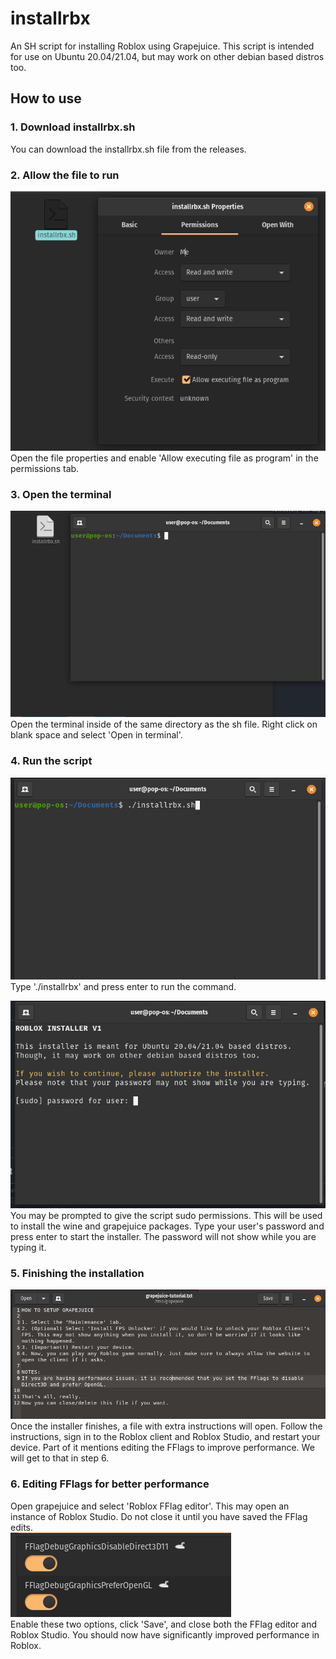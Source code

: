 # installrbx
An SH script for installing Roblox using Grapejuice.
This script is intended for use on Ubuntu 20.04/21.04, but may work on other debian based distros too.

## How to use
### 1. Download installrbx.sh
You can download the installrbx.sh file from the releases.

### 2. Allow the file to run
![image](https://github.com/astriaInight/installrbx/blob/main/images/allowexecute.png?raw=true)
<br>
Open the file properties and enable 'Allow executing file as program' in the permissions tab.

### 3. Open the terminal
![image](https://github.com/astriaInight/installrbx/blob/main/images/openterminal.png?raw=true)
<br>
Open the terminal inside of the same directory as the sh file. Right click on blank space and select 'Open in terminal'.

### 4. Run the script
![image](https://github.com/astriaInight/installrbx/blob/main/images/runfile.png?raw=true)
<br>
Type './installrbx' and press enter to run the command.

![image](https://github.com/astriaInight/installrbx/blob/main/images/sudoperms.png?raw=true)
<br>
You may be prompted to give the script sudo permissions. This will be used to install the wine and grapejuice packages.
Type your user's password and press enter to start the installer. The password will not show while you are typing it.

### 5. Finishing the installation
![image](https://github.com/astriaInight/installrbx/blob/main/images/installerfinished.png?raw=true)
<br>
Once the installer finishes, a file with extra instructions will open.
Follow the instructions, sign in to the Roblox client and Roblox Studio, and restart your device.
Part of it mentions editing the FFlags to improve performance. We will get to that in step 6.

### 6. Editing FFlags for better performance
Open grapejuice and select 'Roblox FFlag editor'. This may open an instance of Roblox Studio. Do not close it until you have saved the FFlag edits.
<br>
![image](https://github.com/astriaInight/installrbx/blob/main/images/fflagedits.png?raw=true)
<br>
Enable these two options, click 'Save', and close both the FFlag editor and Roblox Studio.
You should now have significantly improved performance in Roblox.
